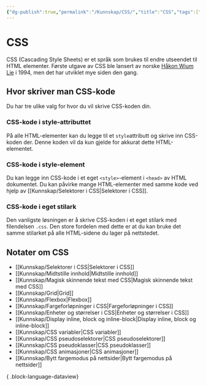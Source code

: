 ```yaml
---
{"dg-publish":true,"permalink":"/Kunnskap/CSS/","title":"CSS","tags":["it1","css"]}
---
```



# CSS

<abbr>CSS</abbr> (Cascading Style Sheets) er et språk som brukes til endre utseendet til HTML elementer. Første utgave av CSS ble lansert av norske [Håkon Wium Lie](https://no.wikipedia.org/wiki/H%C3%A5kon_Wium_Lie) i 1994, men det har utviklet mye siden den gang.

## Hvor skriver man CSS-kode
Du har tre ulike valg for hvor du vil skrive CSS-koden din.

### CSS-kode i style-attributtet
På alle HTML-elementer kan du legge til et `style`attributt og skrive inn CSS-koden der. Denne koden vil da kun gjelde for akkurat dette HTML-elementet.

### CSS-kode i style-element
Du kan legge inn CSS-kode i et eget `<style>`-element i `<head>` av HTML dokumentet. Du kan påvirke mange HTML-elementer med samme kode ved hjelp av [[Kunnskap/Selektorer i CSS\|Selektorer i CSS]].

### CSS-kode i eget stilark
Den vanligste løsningen er å skrive CSS-koden i et eget stilark med filendelsen `.css`. Den store fordelen med dette er at du kan bruke det samme stilarket på alle HTML-sidene du lager på nettstedet.

## Notater om CSS
- [[Kunnskap/Selektorer i CSS\|Selektorer i CSS]]
- [[Kunnskap/Midtstille innhold\|Midtstille innhold]]
- [[Kunnskap/Magisk skinnende tekst med CSS\|Magisk skinnende tekst med CSS]]
- [[Kunnskap/Grid\|Grid]]
- [[Kunnskap/Flexbox\|Flexbox]]
- [[Kunnskap/Fargeforløpninger i CSS\|Fargeforløpninger i CSS]]
- [[Kunnskap/Enheter og størrelser i CSS\|Enheter og størrelser i CSS]]
- [[Kunnskap/Display inline, block og inline-block\|Display inline, block og inline-block]]
- [[Kunnskap/CSS variabler\|CSS variabler]]
- [[Kunnskap/CSS pseudoselektorer\|CSS pseudoselektorer]]
- [[Kunnskap/CSS pseudoklasser\|CSS pseudoklasser]]
- [[Kunnskap/CSS animasjoner\|CSS animasjoner]]
- [[Kunnskap/Bytt fargemodus på nettsider\|Bytt fargemodus på nettsider]]

{ .block-language-dataview}
